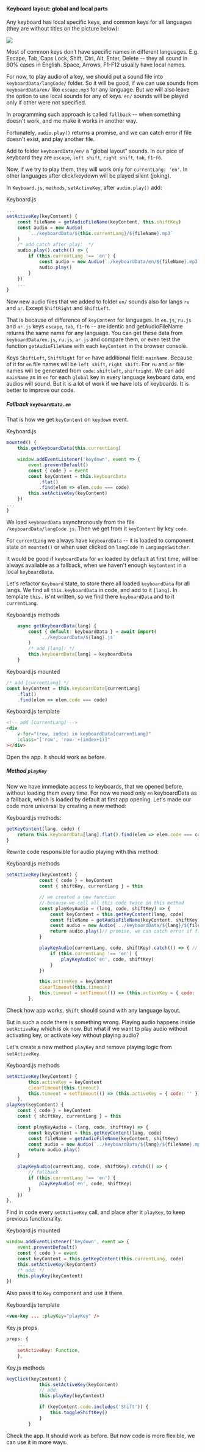 #### Keyboard layout: global and local parts

Any keyboard has local specific keys, and common keys for all languages (they are without titles on the picture below):

![](./images/XEoC735.png)

Most of common keys don’t have specific names in different languages. E.g. Escape, Tab, Caps Lock, Shift, Ctrl, Alt, Enter, Delete -- they all sound in 90% cases in English. Space, Arrows, F1-F12 usually have local names.

For now, to play audio of a key, we should put a sound file into `keyboardData/langCode/` folder. So it will be good, if we can use sounds from `keyboardData/en/` like `escape.mp3` for any language. But we will also leave the option to use local sounds for any of keys. `en/` sounds will be played only if other were not specified.

In programming such approach is called `fallback` -- when something doesn't work, and me make it works in another way.

Fortunately, `audio.play()` returns a promise, and we can catch error if file doesn't exist, and play another file.

Add to folder `keyboardData/en/` a "global layout" sounds. In our pice of keyboard they are `escape`, `left shift`, `right shift`, `tab`, `f1`-`f6`.

Now, if we try to play them, they will work only for `currentLang: 'en'`. In other languages after click/keydown will be played silent (joking).

In `Keyboard.js`, `methods`, `setActiveKey`, after `audio.play()` add:

Keyboard.js

```js
...
setActiveKey(keyContent) {
	const fileName = getAudioFileName(keyContent, this.shiftKey)
	const audio = new Audio(
		`../keyboardData/${this.currentLang}/${fileName}.mp3`
	)
	/* add catch after play:  */
	audio.play().catch(() => {
		if (this.currentLang !== 'en') {
			const audio = new Audio(`./keyboardData/en/${fileName}.mp3`)
			audio.play()
		}
	})
	...
}
```

Now new audio files that we added to folder `en/` sounds also for langs `ru` and `ar`. Except `ShiftRight` and `ShiftLeft`.

That is because of difference of `keyContent` for languages. In `en.js`, `ru.js` and `ar.js` keys `escape`, `tab`, `f1`-`f6` -- are identic and getAudioFileName returns the same name for any language. You can get these data from `keyboardData/en.js`, `ru.js`, `ar.js` and compare them, or even test the function `getAudioFileName` with each `keyContent` in the browser console.

Keys `ShiftLeft`, `ShiftRight` for `en` have additional field: `mainName`. Because of it for `en` file names will be `left shift`, `right shift`. For `ru` and `ar` file names will be generated from `code`: `shiftleft`, `shiftright`. We can add `mainName` as in `en` for each `global` key in every language keyboard data, end audios will sound. But it is a lot of work if we have lots of keyboards. It is better to improve our code.

##### Fallback `keyboardData.en`

That is how we get `keyContent` on `keydown` event.

Keyboard.js

```js
mounted() {
	this.getKeyboardData(this.currentLang)

	window.addEventListener('keydown', event => {
		event.preventDefault()
		const { code } = event
		const keyContent = this.keyboardData
			.flat()
			.find(elem => elem.code === code)
		this.setActiveKey(keyContent)
	})
...
}
```

We load `keyboardData` asynchronously from the file `/keyboardData/langCode.js`. Then we get from it `keyContent` by key `code`.

For `currentLang` we always have `keyboardData` -- it is loaded to component state on `mounted()` or when user clicked on `langCode` in `LanguageSwitcher`.

It would be good if `keyboardData` for `en` loaded by default at first time, will be always available as a fallback, when we haven't enough `keyContent` in a local `keyboardData`.

Let's refactor `Keyboard` state, to store there all loaded `keyboardData` for all langs. We find all `this.keyboardData` in code, and add to it `[lang]`. In template `this.` is'nt written, so we find there `keyboardData` and to it `currentLang`.

Keyboard.js methods

```js
	async getKeyboardData(lang) {
		const { default: keyboardData } = await import(
			`../keyboardData/${lang}.js`
		)
		/* add [lang]: */
		this.keyboardData[lang] = keyboardData
	}
```

Keyboard.js mounted

```js
/* add [currentLang] */
const keyContent = this.keyboardData[currentLang]
	.flat()
	.find(elem => elem.code === code)
```

Keyboard.js template

```html
<!-- add [currentLang] -->
<div
	v-for="(row, index) in keyboardData[currentLang]"
	:class="['row', 'row-'+(index+1)]"
></div>
```

Open the app. It should work as before.

##### Method `playKey`

Now we have immediate access to keyboards, that we opened before, without loading them every time. For now we need only `en` keyboardData as a fallback, which is loaded by default at first app opening. Let's made our code more universal by creating a new method:

Keyboard.js methods:

```js
getKeyContent(lang, code) {
	return this.keyboardData[lang].flat().find(elem => elem.code === code)
}
```

Rewrite code responsible for audio playing with this method:

Keyboard.js methods

```js
setActiveKey(keyContent) {
			const { code } = keyContent
			const { shiftKey, currentLang } = this

			// we created a new function
			// because we call all this code twice in this method
			const playKeyAudio = (lang, code, shiftKey) => {
				const keyContent = this.getKeyContent(lang, code)
				const fileName = getAudioFileName(keyContent, shiftKey)
				const audio = new Audio(`../keyboardData/${lang}/${fileName}.mp3`)
				return audio.play()// promise, we can catch error if file doesn't exist
			}

			playKeyAudio(currentLang, code, shiftKey).catch(() => { // fallback
				if (this.currentLang !== 'en') {
					playKeyAudio('en', code, shiftKey)
				}
			})

			this.activeKey = keyContent
			clearTimeout(this.timeout)
			this.timeout = setTimeout(() => (this.activeKey = { code: '' }), 1000)
		},
```

Check how app works. `Shift` should sound with any language layout.

But in such a code there is something wrong. Playing audio happens inside `setActiveKey` which is ok now. But what if we want to play audio without activating key, or activate key without playing audio?

Let's create a new method `playKey` and remove playing logic from `setActiveKey`.

Keyboard.js methods

```js
setActiveKey(keyContent) {
		this.activeKey = keyContent
		clearTimeout(this.timeout)
		this.timeout = setTimeout(() => (this.activeKey = { code: '' }), 1000)
	},
playKey(keyContent) {
	const { code } = keyContent
	const { shiftKey, currentLang } = this

	const playKeyAudio = (lang, code, shiftKey) => {
		const keyContent = this.getKeyContent(lang, code)
		const fileName = getAudioFileName(keyContent, shiftKey)
		const audio = new Audio(`../keyboardData/${lang}/${fileName}.mp3`)
		return audio.play()
	}

	playKeyAudio(currentLang, code, shiftKey).catch(() => {
		// fallback
		if (this.currentLang !== 'en') {
			playKeyAudio('en', code, shiftKey)
		}
	})
},
```

Find in code every `setActiveKey` call, and place after it `playKey`, to keep previous functionality.

Keyboard.js mounted

```js
window.addEventListener('keydown', event => {
	event.preventDefault()
	const { code } = event
	const keyContent = this.getKeyContent(this.currentLang, code)
	this.setActiveKey(keyContent)
	/* add: */
	this.playKey(keyContent)
})
```

Also pass it to `Key` component and use it there.

Keyboard.js template

```html
<vue-key ... :playKey="playKey" />
```

Key.js props

```js
props: {
	...
	setActiveKey: Function,
	},
```

Key.js methods

```js
keyClick(keyContent) {
			this.setActiveKey(keyContent)
			// add:
			this.playKey(keyContent)

			if (keyContent.code.includes('Shift')) {
				this.toggleShiftKey()
			}
		}
```

Check the app. It should work as before. But now code is more flexible, we can use it in more ways.
